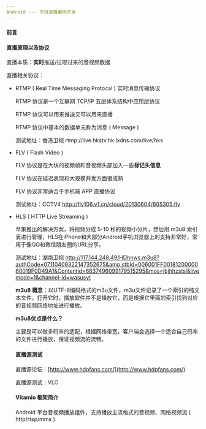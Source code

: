```yaml
---
Android --- 节目直播案例开发
---
```


#### 前言

#### 直播原理以及协议

直播本质：**实时**推送/拉取过来的音视频数据

直播相关协议：

* RTMP ( Real Time Messaging Protocal ) 实时消息传输协议

  RTMP 协议是一个互联网 TCP/IP 五层体系结构中应用层协议

  RTMP 协议可以用来推送又可以用来直播

  RTMP 协议中基本的数据单元称为消息 ( Message )

  测试地址：香港卫视 rtmp://live.hkstv.hk.lxdns.com/live/hks

* FLV ( Flash Video )

  FLV 协议是在大块的视频帧和音视频头部加入一些**标记头信息**

  FLV 协议在延迟表现和大规模并发方面很成熟

  FLV 协议非常适合于手机端 APP 直播协议

  测试地址：CCTV4 http://flv106.v1.cn/cloud/20130604/605305.flv

* HLS ( HTTP Live Streaming )

  苹果推出的解决方案，将视频分成 5-10 秒的视频小分片，然后用 m3u8 索引表进行管理，HLS在iPhone和大部分Android手机浏览器上的支持非常好，常用于像QQ和微信朋友圈的URL分享。

  测试地址：湖南卫视 http://117.144.248.49/HDhnws.m3u8?authCode=07110409322147352675&amp;stbId=006001FF0018120000060019F0D49A1&Contentid=6837496099179515295&mos=jbjhhzstsl&livemode=1&channel-id=wasusyt

  **m3u8 概念**：以UTF-8编码格式的m3u文件，m3u文件记录了一个索引的纯文本文件，打开它时，播放软件并不是播放它，而是根据它里面的索引找到对应的音视频网络地址进行播放。

  **m3u8优点是什么？**

  主要是可以做多码率的适配，根据网络带宽，客户端会选择一个适合自己码率的文件进行播放，保证视频流的流畅。

  #### 直播源测试

  直播源论坛：[http://www.hdpfans.com/](http://www.hdpfans.com/)

  直播源测试：VLC

  #### Vitamio 框架简介

  Android 平台音视频播放组件，支持播放主流格式的音视频、网络视频流 ( http/rtsp/mms )

  

